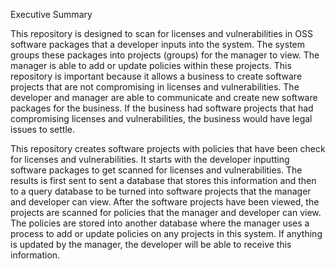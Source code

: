Executive Summary

This repository is designed to scan for licenses and vulnerabilities in OSS software packages that a developer inputs into the system. The system groups these packages into projects (groups) for the manager to view. The manager is able to add or update policies within these projects. This repository is important because it allows a business to create software projects that are not compromising in licenses and vulnerabilities. The developer and manager are able to communicate and create new software packages for the business. If the business had software projects that had compromising licenses and vulnerabilities, the business would have legal issues to settle.

This repository creates software projects with policies that have been check for licenses and vulnerabilities. It starts with the developer inputting software packages to get scanned for licenses and vulnerabilities. The results is first sent to sent a database that stores this information and then to a query database to be turned into software projects that the manager and developer can view. After the software projects have been viewed, the projects are scanned for policies that the manager and developer can view. The policies are stored into another database where the manager uses a process to add or update policies on any projects in this system. If anything is updated by the manager, the developer will be able to receive this information.


